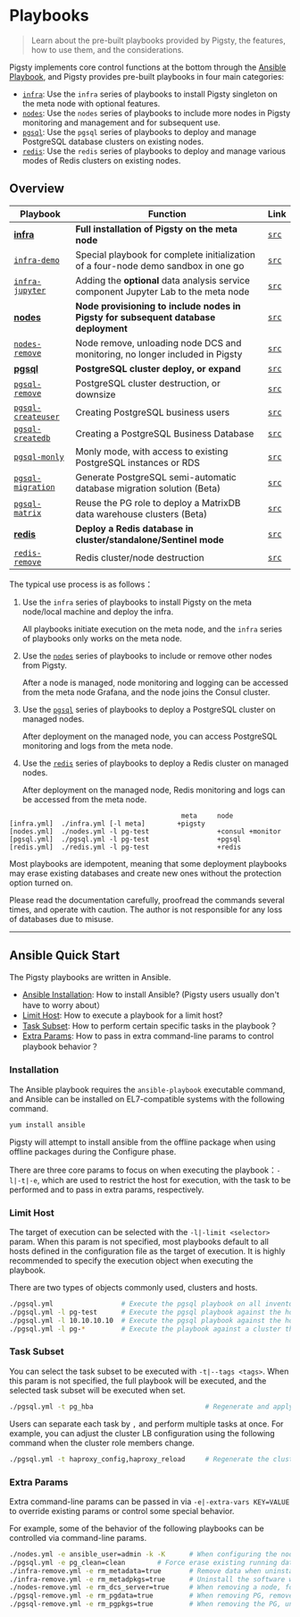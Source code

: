 # Playbooks

> Learn about the pre-built playbooks provided by Pigsty, the features, how to use them, and the considerations.

Pigsty implements core control functions at the bottom through the [Ansible Playbook](#Ansible-quick-start), and Pigsty provides pre-built playbooks in four main categories:

* [`infra`](p-infra.md): Use the `infra` series of playbooks to install Pigsty singleton on the meta node with optional features.
* [`nodes`](p-nodes.md): Use the `nodes` series of playbooks to include more nodes in Pigsty monitoring and management and for subsequent use.
* [`pgsql`](p-pgsql.md): Use the `pgsql` series of playbooks to deploy and manage PostgreSQL database clusters on existing nodes.
* [`redis`](p-redis.md): Use the `redis` series of playbooks to deploy and manage various modes of Redis clusters on existing nodes.



## Overview

| Playbook | Function                                                   | Link                                                     |
|--------|----------------------------------------------------------------| ------------------------------------------------------------ |
|  [**infra**](p-infra.md#infra)                        | **Full installation of Pigsty on the meta node** |        [`src`](https://github.com/vonng/pigsty/blob/master/infra.yml)            |
|  [`infra-demo`](p-infra.md#infra-demo)              | Special playbook for complete initialization of a four-node demo sandbox in one go |        [`src`](https://github.com/vonng/pigsty/blob/master/infra-demo.yml)       |
|  [`infra-jupyter`](p-infra.md#infra-jupyter)        | Adding the **optional** data analysis service component Jupyter Lab to the meta node |        [`src`](https://github.com/vonng/pigsty/blob/master/infra-jupyter.yml)    |
|  [**nodes**](p-nodes.md#nodes)                        | **Node provisioning to include nodes in Pigsty for subsequent database deployment** |        [`src`](https://github.com/vonng/pigsty/blob/master/nodes.yml)            |
|  [`nodes-remove`](p-nodes.md#nodes-remove)          | Node remove, unloading node DCS and monitoring, no longer included in Pigsty |        [`src`](https://github.com/vonng/pigsty/blob/master/nodes-remove.yml)     |
|  [**pgsql**](p-pgsql.md#pgsql)                        | **PostgreSQL cluster deploy, or expand** |        [`src`](https://github.com/vonng/pigsty/blob/master/pgsql.yml)            |
|  [`pgsql-remove`](p-pgsql.md#pgsql-remove)          | PostgreSQL cluster destruction, or downsize |        [`src`](https://github.com/vonng/pigsty/blob/master/pgsql-remove.yml)     |
|  [`pgsql-createuser`](p-pgsql.md#pgsql-createuser)  |      Creating PostgreSQL business users |        [`src`](https://github.com/vonng/pigsty/blob/master/pgsql-createuser.yml) |
|  [`pgsql-createdb`](p-pgsql.md#pgsql-createdb)      | Creating a PostgreSQL Business Database |        [`src`](https://github.com/vonng/pigsty/blob/master/pgsql-createdb.yml)   |
|  [`pgsql-monly`](p-pgsql.md#pgsql-monly)            | Monly mode, with access to existing PostgreSQL instances or RDS |        [`src`](https://github.com/vonng/pigsty/blob/master/pgsql-monly.yml)      |
|  [`pgsql-migration`](p-pgsql.md#pgsql-migration)    | Generate PostgreSQL semi-automatic database migration solution (Beta) |        [`src`](https://github.com/vonng/pigsty/blob/master/pgsql-migration.yml)  |
|  [`pgsql-matrix`](p-pgsql.md#pgsql-matrix)          | Reuse the PG role to deploy a MatrixDB data warehouse clusters (Beta) |        [`src`](https://github.com/vonng/pigsty/blob/master/pigsty-matrixdb.yml)     |
|  [**redis**](p-redis.md#redis)                        | **Deploy a Redis database in cluster/standalone/Sentinel mode** |        [`src`](https://github.com/vonng/pigsty/blob/master/redis.yml)            |
|  [`redis-remove`](p-redis.md#redis-remove)          |        Redis cluster/node destruction        |        [`src`](https://github.com/vonng/pigsty/blob/master/redis-remove.yml)     |

The typical use process is as follows：

1. Use the `infra` series of playbooks to install Pigsty on the meta node/local machine and deploy the infra.
   
   All playbooks initiate execution on the meta node, and the `infra` series of playbooks only works on the meta node.

2. Use the [`nodes`](p-nodes.md) series of playbooks to include or remove other nodes from Pigsty.

   After a node is managed, node monitoring and logging can be accessed from the meta node Grafana, and the node joins the Consul cluster.

3. Use the [`pgsql`](p-pgsql.md) series of playbooks to deploy a PostgreSQL cluster on managed nodes.

   After deployment on the managed node, you can access PostgreSQL monitoring and logs from the meta node.

4. Use the [`redis`](p-redis.md) series of playbooks to deploy a Redis cluster on managed nodes.

   After deployment on the managed node, Redis monitoring and logs can be accessed from the meta node.

```
                                           meta     node
[infra.yml]  ./infra.yml [-l meta]        +pigsty 
[nodes.yml]  ./nodes.yml -l pg-test                 +consul +monitor
[pgsql.yml]  ./pgsql.yml -l pg-test                 +pgsql
[redis.yml]  ./redis.yml -l pg-test                 +redis
```



Most playbooks are idempotent, meaning that some deployment playbooks may erase existing databases and create new ones without the protection option turned on.

Please read the documentation carefully, proofread the commands several times, and operate with caution. The author is not responsible for any loss of databases due to misuse.

------------------



## Ansible Quick Start

The Pigsty playbooks are written in Ansible.

* [Ansible Installation](#Installation): How to install Ansible? (Pigsty users usually don't have to worry about）
* [Limit Host](#limit-host): How to execute a playbook for a limit host?
* [Task Subset](#task-subset): How to perform certain specific tasks in the playbook？
* [Extra Params](#extra-params): How to pass in extra command-line params to control playbook behavior？

### Installation

The Ansible playbook requires the `ansible-playbook` executable command, and Ansible can be installed on EL7-compatible systems with the following command.

```bash
yum install ansible
```

Pigsty will attempt to install ansible from the offline package when using offline packages during the Configure phase.

There are three core params to focus on when executing the playbook：`-l|-t|-e`, which are used to restrict the host for execution, with the task to be performed and to pass in extra params, respectively.

### Limit Host

The target of execution can be selected with the `-l|-limit <selector>` param. When this param is not specified, most playbooks default to all hosts defined in the configuration file as the target of execution.
It is highly recommended to specify the execution object when executing the playbook.

There are two types of objects commonly used, clusters and hosts.

```bash
./pgsql.yml                 # Execute the pgsql playbook on all inventory hosts(this is dangerous!)
./pgsql.yml -l pg-test      # Execute the pgsql playbook against the hosts in the pg-test cluster
./pgsql.yml -l 10.10.10.10  # Execute the pgsql playbook against the host at 10.10.10.10
./pgsql.yml -l pg-*         # Execute the playbook against a cluster that matches the pg-* pattern (glob)
```


### Task Subset

You can select the task subset to be executed with `-t|--tags <tags>`. When this param is not specified, the full playbook will be executed, and the selected task subset will be executed when set.

```bash
./pgsql.yml -t pg_hba                            # Regenerate and apply cluster HBA rules
```

Users can separate each task by `,` and perform multiple tasks at once. For example, you can adjust the cluster LB configuration using the following command when the cluster role members change.

```bash
./pgsql.yml -t haproxy_config,haproxy_reload     # Regenerate the cluster LB configuration and apply
```

### Extra Params

Extra command-line params can be passed in via `-e|-extra-vars KEY=VALUE` to override existing params or control some special behavior.

For example, some of the behavior of the following playbooks can be controlled via command-line params.

```bash
./nodes.yml -e ansible_user=admin -k -K      # When configuring the node, use another admin user, and enter ssh with the sudo password
./pgsql.yml -e pg_clean=clean        # Force erase existing running database instances when installing PG (dangerous)
./infra-remove.yml -e rm_metadata=true       # Remove data when uninstalling Pigsty
./infra-remove.yml -e rm_metadpkgs=true      # Uninstall the software when uninstalling Pigsty
./nodes-remove.yml -e rm_dcs_server=true     # When removing a node, force removal even if there is a DCS server on it
./pgsql-remove.yml -e rm_pgdata=true         # When removing PG, remove data together
./pgsql-remove.yml -e rm_pgpkgs=true         # When removing the PG, uninstall the software as well
```

